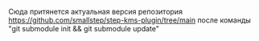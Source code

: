 Сюда притянется актуальная версия репозитория https://github.com/smallstep/step-kms-plugin/tree/main после команды "git submodule init && git submodule update"